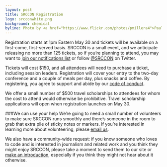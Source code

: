 ```yaml
---
layout: post
title: SRCCON Registration
logo: srcconwhite.png
background: chemical
byline: Photo by <a href="https://www.flickr.com/photos/pmillera4">Paul Miller</a>
---
```

<p class="bodybig">Registration starts at 1pm Eastern May 30 and tickets will be available on a first-come, first-served basis. SRCCON is a small event, and we anticipate releasing no more than 125 tickets, so if you&rsquo;re planning to attend, you may want to <a href="https://source.opennews.org/en-US/subscribe/">join our notifications list</a> or follow <a href="http://www.twitter.com/srccon">@SRCCON</a> on Twitter.</p>

Tickets will cost $150, and all attendees will need to purchase a ticket, including session leaders. Registration will cover your entry to the two-day conference and a couple of meals per day, plus snacks and coffee. By registering, you agree to support and abide by our [code of conduct](/conduct/).

We offer a small number of $500 travel scholarships to attendees for whom the cost to attend would otherwise be prohibitive. Travel scholarship applications will open when registration launches on May 30.

###We can use your help
We&rsquo;re going to need a small number of volunteers to make sure SRCCON runs smoothly and there&rsquo;s someone in the room to grab that extra pile of sticky notes or markers. If you&rsquo;re interested in learning more about volunteering, please [email us](mailto:source@mozillafoundation.org).

We also have a community-wide request: if you know someone who loves to code and is interested in journalism and related work and you think they might enjoy SRCCON, please take a moment to send them to our site or [make an introduction](mailto:source@mozillafoundation.org), especially if you think they might not hear about it otherwise.
